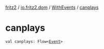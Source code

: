 [fritz2](../../index.md) / [io.fritz2.dom](../index.md) / [WithEvents](index.md) / [canplays](./canplays.md)

# canplays

`val canplays: Flow<`[`Event`](https://kotlinlang.org/api/latest/jvm/stdlib/org.w3c.dom.events/-event/index.html)`>`
